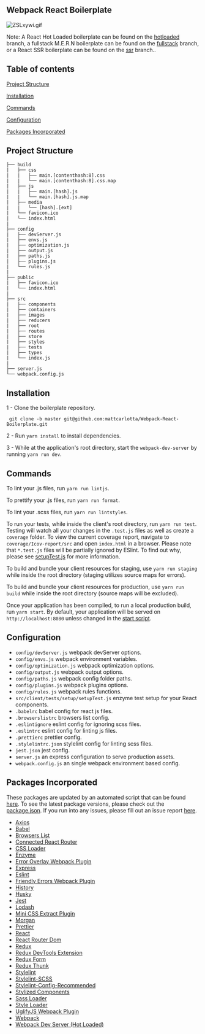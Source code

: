 ## Webpack React Boilerplate

![ZSLxywi.gif](https://i.imgur.com/ZSLxywi.gif)

Note: A React Hot Loaded boilerplate can be found on the <a href="https://github.com/mattcarlotta/Webpack-React-Boilerplate/tree/hotloaded">hotloaded</a> branch, a fullstack M.E.R.N boilerplate can be found on the <a href="https://github.com/mattcarlotta/Webpack-React-Boilerplate/tree/fullstack">fullstack</a> branch, or a React SSR boilerplate can be found on the <a href="https://github.com/mattcarlotta/Webpack-React-Boilerplate/tree/ssr">ssr</a> branch..

## Table of contents

[Project Structure](#project-structure)

[Installation](#installation)

[Commands](#commands)

[Configuration](#configuration)

[Packages Incorporated](#packages-incorporated)

## Project Structure

```
├── build
|   ├── css
|   |   ├── main.[contenthash:8].css
|   |   └── main.[contenthash:8].css.map
|   ├── js
|   |   ├── main.[hash].js
|   |   └── main.[hash].js.map
|   ├── media
|   |   └── [hash].[ext]
|   └── favicon.ico
|   └── index.html
|
├── config
|   ├── devServer.js
|   ├── envs.js
|   ├── optimization.js
|   ├── output.js
|   ├── paths.js
|   ├── plugins.js
|   └── rules.js
|
├── public
|   ├── favicon.ico
|   └── index.html
|
├── src
|   ├── components
|   ├── containers
|   ├── images
|   ├── reducers
|   ├── root
|   ├── routes
|   ├── store
|   ├── styles
|   ├── tests
|   ├── types
|   └── index.js
|
├── server.js
└── webpack.config.js
```

## Installation

1 - Clone the boilerplate repository.

```
 git clone -b master git@github.com:mattcarlotta/Webpack-React-Boilerplate.git
```

2 - Run `yarn install` to install dependencies.

3 - While at the application's root directory, start the `webpack-dev-server` by running `yarn run dev`.

## Commands

To lint your .js files, run `yarn run lintjs`.

To prettify your .js files, run `yarn run format`.

To lint your .scss files, run `yarn run lintstyles`.

To run your tests, while inside the client's root directory, run `yarn run test`. Testing will watch all your changes in the `.test.js` files as well as create a `coverage` folder. To view the current coverage report, navigate to `coverage/Icov-report/src` and open `index.html` in a browser. Please note that `*.test.js` files will be partially ignored by ESlint. To find out why, please see <a href="https://github.com/mattcarlotta/Webpack-React-Boilerplate/blob/master/src/tests/setup/setupTests.js#L8-L16">setupTest.js</a> for more information.

To build and bundle your client resources for staging, use `yarn run staging` while inside the root directory (staging utilizes source maps for errors).

To build and bundle your client resources for production, use `yarn run build` while inside the root directory (source maps will be excluded).

Once your application has been compiled, to run a local production build, run `yarn start`. By default, your application will be served on `http://localhost:8080` unless changed in the <a href="https://github.com/mattcarlotta/Webpack-React-Boilerplate/blob/master/package.json#L25-L32">start script</a>.

## Configuration

- `config/devServer.js` webpack devServer options.
- `config/envs.js` webpack environment variables.
- `config/optimization.js` webpack optimization options.
- `config/output.js` webpack output options.
- `config/paths.js` webpack config folder paths.
- `config/plugins.js` webpack plugins options.
- `config/rules.js` webpack rules functions.
- `src/client/tests/setup/setupTest.js` enzyme test setup for your React components.
- `.babelrc` babel config for react js files.
- `.browserslistrc` browsers list config.
- `.eslintignore` eslint config for ignoring scss files.
- `.eslintrc` eslint config for linting js files.
- `.prettierc` prettier config.
- `.stylelintrc.json` stylelint config for linting scss files.
- `jest.json` jest config.
- `server.js` an express configuration to serve production assets.
- `webpack.config.js` an single webpack environment based config.

## Packages Incorporated

These packages are updated by an automated script that can be found <a href="https://github.com/mattcarlotta/UpdateBoilerplate">here</a>. To see the latest package versions, please check out the <a href="https://github.com/mattcarlotta/Webpack-React-Boilerplate/blob/master/package.json#L75-L162">package.json</a>. If you run into any issues, please fill out an issue report <a href="https://github.com/mattcarlotta/Webpack-React-Boilerplate/issues">here</a>.

- [Axios](https://github.com/axios/axios)
- [Babel](https://github.com/babel/babel)
- [Browsers List](https://github.com/browserslist/browserslist)
- [Connected React Router](https://github.com/supasate/connected-react-router)
- [CSS Loader](https://github.com/webpack-contrib/css-loader)
- [Enzyme](http://airbnb.io/enzyme/)
- [Error Overlay Webpack Plugin](https://github.com/smooth-code/error-overlay-webpack-plugin)
- [Express](https://github.com/expressjs/express)
- [Eslint](https://github.com/eslint/eslint/)
- [Friendly Errors Webpack Plugin](https://github.com/geowarin/friendly-errors-webpack-plugin)
- [History](https://github.com/ReactTraining/history)
- [Husky](https://github.com/typicode/husky)
- [Jest](https://github.com/facebook/jest)
- [Lodash](https://github.com/lodash/lodash)
- [Mini CSS Extract Plugin](https://github.com/webpack-contrib/mini-css-extract-plugin)
- [Morgan](https://github.com/expressjs/morgan)
- [Prettier](https://github.com/prettier/prettier)
- [React](https://github.com/facebook/react)
- [React Router Dom](https://github.com/ReactTraining/react-router/tree/master/packages/react-router-dom)
- [Redux](https://github.com/reduxjs/redux)
- [Redux DevTools Extension](https://github.com/zalmoxisus/redux-devtools-extension)
- [Redux Form](https://redux-form.com/)
- [Redux Thunk](https://github.com/reduxjs/redux-thunk)
- [Stylelint](https://stylelint.io/)
- [Stylelint-SCSS](https://github.com/kristerkari/stylelint-scss)
- [Stylelint-Config-Recommended](https://github.com/stylelint/stylelint-config-recommended)
- [Stylized Components](https://github.com/styled-components/styled-components)
- [Sass Loader](https://github.com/webpack-contrib/sass-loader)
- [Style Loader](https://github.com/webpack-contrib/style-loader)
- [UglifyJS Webpack Plugin](https://www.npmjs.com/package/uglifyjs-webpack-plugin)
- [Webpack](https://github.com/webpack/webpack)
- [Webpack Dev Server (Hot Loaded)](https://github.com/webpack/webpack-dev-server)
